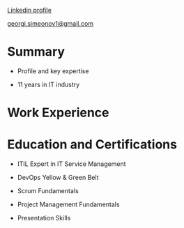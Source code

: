 
[Linkedin profile](https://www.linkedin.com/in/georgi-simeonov-80ab0515)

[georgi.simeonov1@gmail.com](mailto:georgi.simeonov1@gmail.com)

# Summary

* Profile and key expertise

* 11 years in IT industry

# Work Experience

# Education and Certifications

* ITIL Expert in IT Service Management 

* DevOps Yellow & Green Belt

* Scrum Fundamentals 

* Project Management Fundamentals

* Presentation Skills

